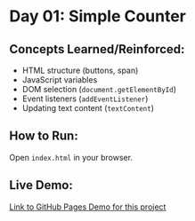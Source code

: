 # Day 01: Simple Counter

## Concepts Learned/Reinforced:

- HTML structure (buttons, span)
- JavaScript variables
- DOM selection (`document.getElementById`)
- Event listeners (`addEventListener`)
- Updating text content (`textContent`)

## How to Run:

Open `index.html` in your browser.

## Live Demo:

[Link to GitHub Pages Demo for this project](https://YOUR_USERNAME.github.io/YOUR_REPO_NAME/day01-simple-counter/index.html)
